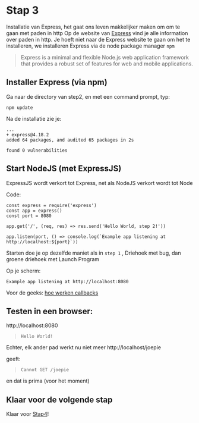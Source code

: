 # Stap 3

Installatie van Express, het gaat ons leven makkelijker maken om om te gaan met paden in http
Op de website van [Express](https://expressjs.com) vind je alle information over paden in http. Je hoeft niet naar de Express website te gaan om het te installeren, we installeren Express via de node package manager `npm`

> Express is a minimal and flexible Node.js web application framework that provides a robust set of features for web and mobile applications.


## Installer Express (via npm)

Ga naar de directory van step2, en met een command prompt, typ:

```
npm update
```

Na de installatie zie je:

```
...
+ express@4.18.2
added 64 packages, and audited 65 packages in 2s

found 0 vulnerabilities
```

## Start NodeJS (met ExpressJS)

ExpressJS wordt verkort tot Express, net als NodeJS verkort wordt tot Node

Code:

```
const express = require('express')
const app = express()
const port = 8080

app.get('/', (req, res) => res.send('Hello World, step 2!'))

app.listen(port, () => console.log(`Example app listening at http://localhost:${port}`))
```

Starten doe je op dezelfde maniet als in `step 1` , Driehoek met bug, dan groene driehoek met Launch Program

Op je scherm:
```
Example app listening at http://localhost:8080
```

Voor de geeks: [hoe werken callbacks](https://www.freecodecamp.org/news/nodejs-callbacks/)

## Testen in een browser:
http://localhost:8080

> `Hello World!`

Echter, elk ander pad werkt nu niet meer
http://localhost/joepie

geeft:
> `Cannot GET /joepie`

en dat is prima (voor het moment)

## Klaar voor de volgende stap
Klaar voor [Stap4](./../step4/README.md)!

